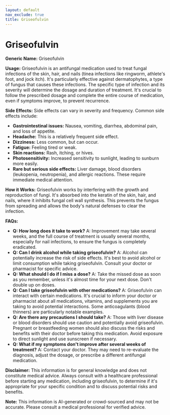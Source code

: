 ```yaml
---
layout: default
nav_exclude: true
title: Griseofulvin
---
```


# Griseofulvin

**Generic Name:** Griseofulvin

**Usage:** Griseofulvin is an antifungal medication used to treat fungal infections of the skin, hair, and nails (tinea infections like ringworm, athlete's foot, and jock itch).  It's particularly effective against dermatophytes, a type of fungus that causes these infections.  The specific type of infection and its severity will determine the dosage and duration of treatment.  It's crucial to follow the prescribed dosage and complete the entire course of medication, even if symptoms improve, to prevent recurrence.

**Side Effects:**  Side effects can vary in severity and frequency. Common side effects include:

* **Gastrointestinal issues:** Nausea, vomiting, diarrhea, abdominal pain, and loss of appetite.
* **Headache:** This is a relatively frequent side effect.
* **Dizziness:** Less common, but can occur.
* **Fatigue:** Feeling tired or weak.
* **Skin reactions:** Rash, itching, or hives.
* **Photosensitivity:** Increased sensitivity to sunlight, leading to sunburn more easily.
* **Rare but serious side effects:**  Liver damage, blood disorders (leukopenia, neutropenia), and allergic reactions.  These require immediate medical attention.

**How it Works:** Griseofulvin works by interfering with the growth and reproduction of fungi.  It's absorbed into the keratin of the skin, hair, and nails, where it inhibits fungal cell wall synthesis.  This prevents the fungus from spreading and allows the body's natural defenses to clear the infection.

**FAQs:**

* **Q: How long does it take to work?** A:  Improvement may take several weeks, and the full course of treatment is usually several months, especially for nail infections, to ensure the fungus is completely eradicated.
* **Q: Can I drink alcohol while taking griseofulvin?** A: Alcohol can potentially increase the risk of side effects. It's best to avoid alcohol or limit consumption while taking griseofulvin.  Consult your doctor or pharmacist for specific advice.
* **Q: What should I do if I miss a dose?** A: Take the missed dose as soon as you remember, unless it's almost time for your next dose. Don't double up on doses.
* **Q: Can I take griseofulvin with other medications?** A:  Griseofulvin can interact with certain medications. It's crucial to inform your doctor or pharmacist about all medications, vitamins, and supplements you are taking to avoid potential interactions.  Some anticoagulants (blood thinners) are particularly notable examples.
* **Q: Are there any precautions I should take?** A:  Those with liver disease or blood disorders should use caution and potentially avoid griseofulvin. Pregnant or breastfeeding women should also discuss the risks and benefits with their doctor before taking this medication.  Avoid exposure to direct sunlight and use sunscreen if necessary.
* **Q: What if my symptoms don't improve after several weeks of treatment?** A:  Contact your doctor.  They may need to re-evaluate the diagnosis, adjust the dosage, or prescribe a different antifungal medication.


**Disclaimer:** This information is for general knowledge and does not constitute medical advice.  Always consult with a healthcare professional before starting any medication, including griseofulvin, to determine if it's appropriate for your specific condition and to discuss potential risks and benefits.


**Note:** This information is AI-generated or crowd-sourced and may not be accurate. Please consult a medical professional for verified advice.